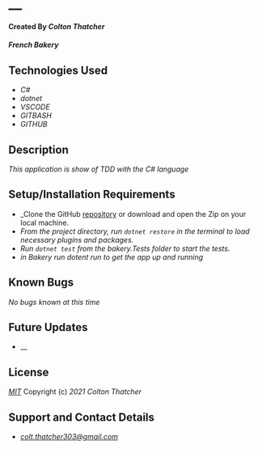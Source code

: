 # __

#### Created By _**Colton Thatcher**_

#### _French Bakery_

## Technologies Used


* _C#_
* _dotnet_
* _VSCODE_
* _GITBASH_
* _GITHUB_


## Description

_This application is show of TDD with the C# language_

## Setup/Installation Requirements

* _Clone the GitHub [repository]() or download and open the Zip on your local machine.
* _From the project directory, run `dotnet restore` in the terminal to load necessary plugins and packages._
* _Run `dotnet test`  from the bakery.Tests folder to start the tests._
* _in Bakery run dotent run to get the app up and running_




## Known Bugs

_No bugs known at this time_

## Future Updates

* __

## License

_[MIT](https://opensource.org/licenses/MIT)_
Copyright (c) _2021_ _Colton Thatcher_

## Support and Contact Details
* _[colt.thatcher303@gmail.com](colt.thatcher303@gmail.com)_

